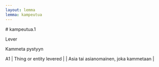 ```yaml
---
layout: lemma
lemma: kampeutua
---
```


<div class="sense">
# <span class="sensename">kampeutua.1</span>

<span class="description">Lever</span>

<span class="description">Kammeta pystyyn</span>

A1 | Thing or entity levered |   | Asia tai asianomainen, joka kammetaan |  

</div>


